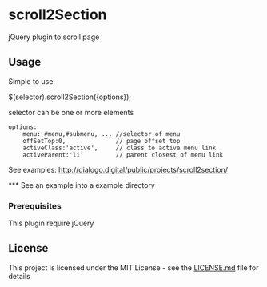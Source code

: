 # scroll2Section

jQuery plugin to scroll page

## Usage

Simple to use:

$(selector).scroll2Section({options});

selector can be one or more elements

    options: 
        menu: #menu,#submenu, ... //selector of menu
        offSetTop:0,              // page offset top
        activeClass:'active',     // class to active menu link
        activeParent:'li'         // parent closest of menu link

See examples:
http://dialogo.digital/public/projects/scroll2section/

*** See an example into a example directory

### Prerequisites

This plugin require jQuery

## License

This project is licensed under the MIT License - see the [LICENSE.md](LICENSE.md) file for details
